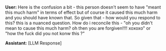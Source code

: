 **User:**
Here is the confusion a bit - this person doesn't seem to have "meant this much harm" in terms of effect but of course it caused this much harm and you should have known that. So given that - how would you respond to this? this is a nuanced question. How do i reconcile this - "oh you didn't mean to cause this much harm? oh then you are forgiven!!!! xoxoxo" or "how the fuck did you not konw this ?" 

**Assistant:**
[LLM Response]

